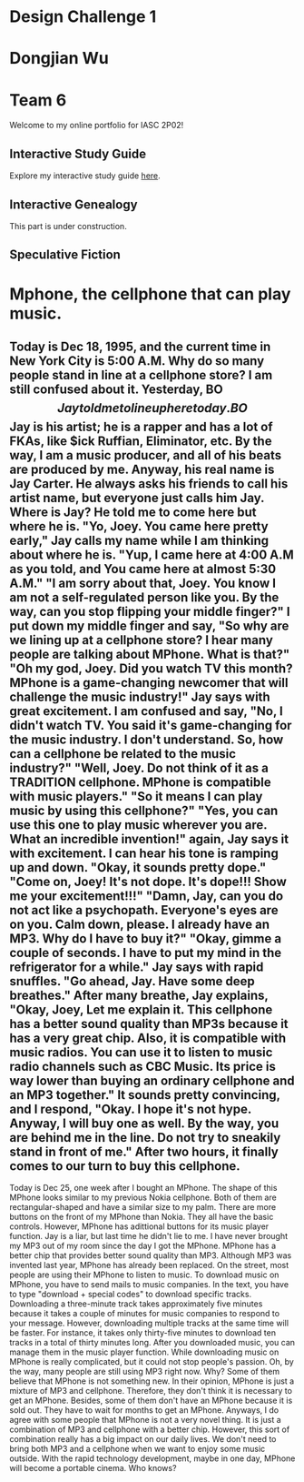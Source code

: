 # Design Challenge 1
# Dongjian Wu 
# Team 6
Welcome to my online portfolio for IASC 2P02!
## Interactive Study Guide
Explore my interactive study guide [here](2P02T6IASG.html).
## Interactive Genealogy
This part is under construction.
## Speculative Fiction
# Mphone, the cellphone that can play music. 
Today is Dec 18, 1995, and the current time in New York City is 5:00 A.M.  Why do so many people stand in line at a cellphone store? I am still confused about it. Yesterday, BO$$ Jay told me to line up here today. BO$$ Jay is his artist; he is a rapper and has a lot of FKAs, like $ick Ruffian, Eliminator, etc. By the way, I am a music producer, and all of his beats are produced by me. Anyway, his real name is Jay Carter. He always asks his friends to call his artist name, but everyone just calls him Jay. Where is Jay? He told me to come here but where he is. 
"Yo, Joey. You came here pretty early," Jay calls my name while I am thinking about where he is.
"Yup, I came here at 4:00 A.M as you told, and You came here at almost 5:30 A.M."
"I am sorry about that, Joey. You know I am not a self-regulated person like you. By the way, can you stop flipping your middle finger?"
I put down my middle finger and say, "So why are we lining up at a cellphone store? I hear many people are talking about MPhone. What is that?"
"Oh my god, Joey. Did you watch TV this month? MPhone is a game-changing newcomer that will challenge the music industry!" Jay says with great excitement.
I am confused and say, "No, I didn't watch TV. You said it's game-changing for the music industry. I don't understand. So, how can a cellphone be related to the music industry?" 
"Well, Joey. Do not think of it as a TRADITION cellphone. MPhone is compatible with music players."
"So it means I can play music by using this cellphone?"
"Yes, you can use this one to play music wherever you are. What an incredible invention!" again, Jay says it with excitement. I can hear his tone is ramping up and down.
"Okay, it sounds pretty dope."
"Come on, Joey! It's not dope. It's dope!!! Show me your excitement!!!"
"Damn, Jay, can you do not act like a psychopath. Everyone's eyes are on you. Calm down, please. I already have an MP3. Why do I have to buy it?"
"Okay, gimme a couple of seconds. I have to put my mind in the refrigerator for a while." Jay says with rapid snuffles.
"Go ahead, Jay. Have some deep breathes."
After many breathe, Jay explains, "Okay, Joey, Let me explain it. This cellphone has a better sound quality than MP3s because it has a very great chip. Also, it is compatible with music radios. You can use it to listen to music radio channels such as CBC Music. Its price is way lower than buying an ordinary cellphone and an MP3 together."
It sounds pretty convincing, and I respond, "Okay. I hope it's not hype. Anyway, I will buy one as well. By the way, you are behind me in the line. Do not try to sneakily stand in front of me."
After two hours, it finally comes to our turn to buy this cellphone.
----------------------------------------------------------------------------
Today is Dec 25, one week after I bought an MPhone. The shape of this MPhone looks similar to my previous Nokia cellphone. Both of them are rectangular-shaped and have a similar size to my palm. There are more buttons on the front of my MPhone than Nokia. They all have the basic controls. However, MPhone has adittional buttons for its music player function. Jay is a liar, but last time he didn't lie to me. I have never brought my MP3 out of my room since the day I got the MPhone.  MPhone has a better chip that provides better sound quality than MP3. Although MP3 was invented last year, MPhone has already been replaced. On the street, most people are using their MPhone to listen to music. To download music on MPhone, you have to send mails to music companies. In the text,  you have to type "download + special codes" to download specific tracks. Downloading a three-minute track takes approximately five minutes because it takes a couple of minutes for music companies to respond to your message. However, downloading multiple tracks at the same time will be faster. For instance, it takes only thirty-five minutes to download ten tracks in a total of thirty minutes long. After you downloaded music, you can manage them in the music player function. While downloading music on MPhone is really complicated, but it could not stop people's passion. Oh, by the way, many people are still using MP3 right now. Why? Some of them believe that MPhone is not something new. In their opinion, MPhone is just a mixture of MP3 and cellphone. Therefore, they don't think it is necessary to get an MPhone. Besides, some of them don't have an MPhone because it is sold out. They have to wait for months to get an MPhone.
Anyways, I do agree with some people that MPhone is not a very novel thing. It is just a combination of MP3 and cellphone with a better chip. However, this sort of combination really has a big impact on our daily lives. We don't need to bring both MP3 and a cellphone when we want to enjoy some music outside. With the rapid technology development, maybe in one day, MPhone will become a portable cinema. Who knows? 
